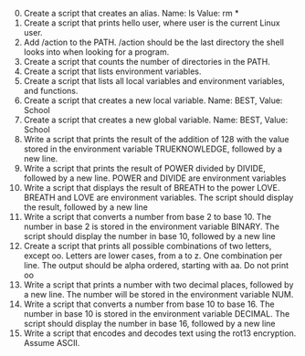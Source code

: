 0. Create a script that creates an alias. Name: ls Value: rm *
1. Create a script that prints hello user, where user is the current Linux user.
2. Add /action to the PATH. /action should be the last directory the shell looks into when looking for a program.
3. Create a script that counts the number of directories in the PATH.
4. Create a script that lists environment variables.
5. Create a script that lists all local variables and environment variables, and functions.
6. Create a script that creates a new local variable. Name: BEST, Value: School
7. Create a script that creates a new global variable. Name: BEST, Value: School
8. Write a script that prints the result of the addition of 128 with the value stored in the environment variable TRUEKNOWLEDGE, followed by a new line.
9. Write a script that prints the result of POWER divided by DIVIDE, followed by a new line. POWER and DIVIDE are environment variables
10. Write a script that displays the result of BREATH to the power LOVE. BREATH and LOVE are environment variables. The script should display the result, followed by a new line
11. Write a script that converts a number from base 2 to base 10. The number in base 2 is stored in the environment variable BINARY. The script should display the number in base 10, followed by a new line
12. Create a script that prints all possible combinations of two letters, except oo. Letters are lower cases, from a to z. One combination per line. The output should be alpha ordered, starting with aa. Do not print oo
13. Write a script that prints a number with two decimal places, followed by a new line. The number will be stored in the environment variable NUM.
14. Write a script that converts a number from base 10 to base 16. The number in base 10 is stored in the environment variable DECIMAL. The script should display the number in base 16, followed by a new line
15. Write a script that encodes and decodes text using the rot13 encryption. Assume ASCII.
